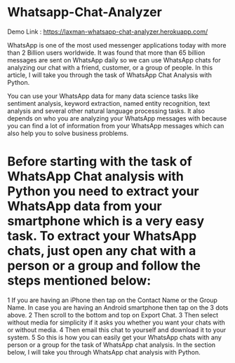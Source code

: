 # Whatsapp-Chat-Analyzer

Demo Link : https://laxman-whatsapp-chat-analyzer.herokuapp.com/

WhatsApp is one of the most used messenger applications today with more than 2 Billion users worldwide. It was found that more than 65 billion messages are sent on WhatsApp daily so we can use WhatsApp chats for analyzing our chat with a friend, customer, or a group of people. In this article, I will take you through the task of WhatsApp Chat Analysis with Python.

You can use your WhatsApp data for many data science tasks like sentiment analysis, keyword extraction, named entity recognition, text analysis and several other natural language processing tasks. It also depends on who you are analyzing your WhatsApp messages with because you can find a lot of information from your WhatsApp messages which can also help you to solve business problems.

# Before starting with the task of WhatsApp Chat analysis with Python you need to extract your WhatsApp data from your smartphone which is a very easy task. To extract your WhatsApp chats, just open any chat with a person or a group and follow the steps mentioned below:

1 If you are having an iPhone then tap on the Contact Name or the Group Name. In case you are having an Android smartphone then tap on the 3 dots above.
2 Then scroll to the bottom and top on Export Chat.
3 Then select without media for simplicity if it asks you whether you want your chats with or without media.
4 Then email this chat to yourself and download it to your system.
5 So this is how you can easily get your WhatsApp chats with any person or a group for the task of WhatsApp chat analysis. In the section below, I will take you through WhatsApp chat analysis with Python.

